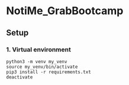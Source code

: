 # NotiMe_GrabBootcamp
## Setup 
### 1. Virtual environment
```
python3 -m venv my_venv
source my_venv/bin/activate
pip3 install -r requirements.txt
deactivate
```
